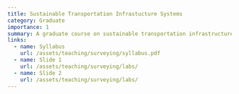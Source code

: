 ```yaml
---
title: Sustainable Transportation Infrastucture Systems 
category: Graduate
importance: 1
summary: A graduate course on sustainable transportation infrastructure that unites life-cycle cost analysis, asset management, and optimization to plan investment, renewal, and operations using GHG, resilience, and equity metrics.
links:
  - name: Syllabus
    url: /assets/teaching/surveying/syllabus.pdf
  - name: Slide 1
    url: /assets/teaching/surveying/labs/
  - name: Slide 2
    url: /assets/teaching/surveying/labs/
---
```



